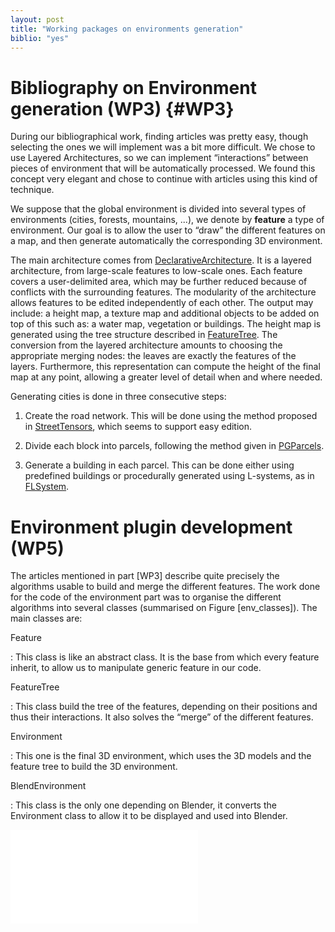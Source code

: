 ```yaml
---
layout: post
title: "Working packages on environments generation"
biblio: "yes"
---
```


Bibliography on Environment generation (WP3) {#WP3}
============================================

During our bibliographical work, finding articles was pretty easy,
though selecting the ones we will implement was a bit more difficult. We
chose to use Layered Architectures, so we can implement “interactions”
between pieces of environment that will be automatically processed. We
found this concept very elegant and chose to continue with articles
using this kind of technique.

We suppose that the global environment is divided into several types of
environments (cities, forests, mountains, ...), we denote by **feature**
a type of environment. Our goal is to allow the user to “draw” the
different features on a map, and then generate automatically the
corresponding 3D environment.

The main architecture comes from [DeclarativeArchitecture](#ref-DeclarativeArchitecture). It is a
layered architecture, from large-scale features to low-scale ones. Each
feature covers a user-delimited area, which may be further reduced
because of conflicts with the surrounding features. The modularity of
the architecture allows features to be edited independently of each
other. The output may include: a height map, a texture map and
additional objects to be added on top of this such as: a water map,
vegetation or buildings. The height map is generated using the tree
structure described in [FeatureTree](#ref-FeatureTree). The conversion from the layered
architecture amounts to choosing the appropriate merging nodes: the
leaves are exactly the features of the layers. Furthermore, this
representation can compute the height of the final map at any point,
allowing a greater level of detail when and where needed.

Generating cities is done in three consecutive steps:

1.  Create the road network. This will be done using the method proposed
    in [StreetTensors](#ref-StreetTensors), which seems to support easy edition.

2.  Divide each block into parcels, following the method given in
    [PGParcels](#ref-PGParcels).

3.  Generate a building in each parcel. This can be done either using
    predefined buildings or procedurally generated using L-systems, as
    in [FLSystem](#ref-FLSystem).

Environment plugin development (WP5)
====================================

The articles mentioned in part \[WP3\] describe quite precisely the
algorithms usable to build and merge the different features. The work
done for the code of the environment part was to organise the different
algorithms into several classes (summarised on Figure \[env\_classes\]).
The main classes are:

Feature

:   This class is like an abstract class. It is the base from which
    every feature inherit, to allow us to manipulate generic feature in
    our code.

FeatureTree

:   This class build the tree of the features, depending on their
    positions and thus their interactions. It also solves the “merge” of
    the different features.

Environment

:   This one is the final 3D environment, which uses the 3D models and
    the feature tree to build the 3D environment.

BlendEnvironment

:   This class is the only one depending on Blender, it converts the
    Environment class to allow it to be displayed and used into Blender.

![Classes of `environment plug-in` and relations between them.<span
data-label="env_classes"></span>](env_final.pdf)
